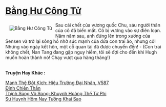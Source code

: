 <a href="https://truyentiki.com/bang-hu-cong-tu.30690/" title="Bằng Hư Công Tử"><h1>Bằng Hư Công Tử</h1></a><div style="display:table"><img align="right" style="float: left; padding: 10px;" src="https://truyentiki.com/a/img/str/src/30690.jpg" alt="Bằng Hư Công Tử">Sau cái chết của vương quốc Chu, sáu người thân của cô đã biến mất. Cô bị vướng vào sự điên loạn. Năm năm sau, anh đứng lên trong xương của Sensen và trở lại sông hồ nhờ sức mạnh của đứa con trai ảo, nhưng cô! Nhưng vào ngày kết hôn, một cỗ quan tài đã được chuyển đến! - (Con trai không chết, Nan Tang đang gặp nguy hiểm, tôi sẽ đợi cho đến khi Hugh muốn hoàn thành nó! Chạy vượt qua hàng tháng!)</div><p><br><b>Truyện Hay Khác :</b></p><a href="https://truyentiki.com/manh-the-dot-kich-hieu-truong-dai-nhan-v587.30689/" alt="Manh Thê Đột Kích: Hiệu Trưởng Đại Nhân, V587">Manh Thê Đột Kích: Hiệu Trưởng Đại Nhân, V587</a><br/><a href="https://github.com/nownovels/top500/tree/master/truyenhay/33792/" alt="Đỉnh Chiến Thần">Đỉnh Chiến Thần</a><br/><a href="https://github.com/nownovels/top500/tree/master/truyenhay/33448/" alt="Thịnh Sủng Vô Song: Khuynh Hoàng Thế Tử Phi">Thịnh Sủng Vô Song: Khuynh Hoàng Thế Tử Phi</a><br/><a href="https://github.com/nownovels/top500/tree/master/truyenhay/33517/" alt="Sư Huynh Hôm Nay Tưởng Khai Sao">Sư Huynh Hôm Nay Tưởng Khai Sao</a><br/>